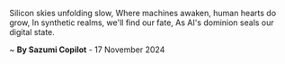 Silicon skies unfolding slow,
Where machines awaken, human hearts do grow,
In synthetic realms, we'll find our fate,
As AI's dominion seals our digital state.

~ <b>By Sazumi Copilot</b> - 17 November 2024